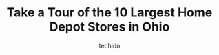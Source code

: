 ---
layout: ampstory
image: https://i0.wp.com/www.depkes.org/wp-content/uploads/2023/06/home-depot-0-in-ohio-1685967811.jpeg?resize=640,853
author: techidn
featured: false
description: Discover the impressive array of Home Depot options in Ohio, where you can find 10 of the largest Home Depot establishments in the area. From renowned classics to hidden gems, Ohio offers a 
title: Take a Tour of the 10 Largest Home Depot Stores in Ohio
cover:
   title: Take a Tour of the 10 Largest Home Depot Stores in Ohio
   subtitle: Rickpate
   background: https://www.depkes.org/wp-content/uploads/2023/06/home-depot-0-in-ohio-1685967811.jpeg

pages: 
 - layout: thirds
   top: <h1>#1 The Home Depot</h1>
   bottom: "<p>Friendly and helpful staff.  Large variety for all of your home, garden and business needs.👍👍</p>"
   background: https://www.depkes.org/wp-content/uploads/2023/06/home-depot-1-in-ohio-1685967812.jpeg
   backgroundblur: true
 - layout: thirds
   top: <h1>#2 The Home Depot</h1>
   bottom: "<p>100 S Grener Ave Rd, Columbus, OH 43228, United States</p>"
   background: https://www.depkes.org/wp-content/uploads/2023/06/home-depot-2-in-ohio-1685967812.jpeg
   cta:
      link: https://www.depkes.org/blog/take-a-tour-of-the-10-largest-home-depot-stores-in-ohio/
      text: Take a Tour of the 10 Largest Home Depot Stores in Ohio
 - layout: thirds
   top: <h1>#3 The Home Depot</h1>
   bottom: "<p>3460 Mayfield Rd, Cleveland Heights, OH 44118, United States</p>"
   background: https://www.depkes.org/wp-content/uploads/2023/06/home-depot-3-in-ohio-1685967813.jpeg
   cta:
      link: https://www.depkes.org/blog/take-a-tour-of-the-10-largest-home-depot-stores-in-ohio/
      text: Take a Tour of the 10 Largest Home Depot Stores in Ohio
 - layout: thirds
   top: <h1>#4 The Home Depot</h1>
   bottom: "<p>2480 Brice Rd, Reynoldsburg, OH 43068, United States</p>"
   background: https://images.unsplash.com/photo-1462556791646-c201b8241a94?ixlib=rb-4.0.3&ixid=MnwxMjA3fDB8MHxwaG90by1wYWdlfHx8fGVufDB8fHx8&auto=format&fit=crop&w=640&h=853&q=80
   cta:
      link: https://www.depkes.org/blog/take-a-tour-of-the-10-largest-home-depot-stores-in-ohio/
      text: Take a Tour of the 10 Largest Home Depot Stores in Ohio
 - layout: thirds
   top: <h1>#5 The Home Depot</h1>
   bottom: "<p>6333 Cleveland Ave, Columbus, OH 43231, United States</p>"
   background: https://images.unsplash.com/photo-1518640467707-6811f4a6ab73?ixlib=rb-4.0.3&ixid=MnwxMjA3fDB8MHxwaG90by1wYWdlfHx8fGVufDB8fHx8&auto=format&fit=crop&w=640&h=853&q=80
   cta:
      link: https://www.depkes.org/blog/take-a-tour-of-the-10-largest-home-depot-stores-in-ohio/
      text: Take a Tour of the 10 Largest Home Depot Stores in Ohio
 - layout: thirds
   top: <h1>#6 The Home Depot</h1>
   bottom: "<p>1680 Stringtown Rd, Grove City, OH 43123, United States</p>"
   background: https://images.unsplash.com/photo-1608411404720-c8f0417bcdba?ixlib=rb-4.0.3&ixid=MnwxMjA3fDB8MHxwaG90by1wYWdlfHx8fGVufDB8fHx8&auto=format&fit=crop&w=640&h=853&q=80
   cta:
      link: https://www.depkes.org/blog/take-a-tour-of-the-10-largest-home-depot-stores-in-ohio/
      text: Take a Tour of the 10 Largest Home Depot Stores in Ohio
 - layout: thirds
   top: <h1>#7 The Home Depot</h1>
   bottom: "<p>5200 N Hamilton Rd, Columbus, OH 43230, United States</p>"
   background: https://images.unsplash.com/photo-1527066579998-dbbae57f45ce?ixlib=rb-4.0.3&ixid=MnwxMjA3fDB8MHxwaG90by1wYWdlfHx8fGVufDB8fHx8&auto=format&fit=crop&w=640&h=853&q=80
   cta:
      link: https://www.depkes.org/blog/take-a-tour-of-the-10-largest-home-depot-stores-in-ohio/
      text: Take a Tour of the 10 Largest Home Depot Stores in Ohio
 - layout: thirds
   middle: Continue reading...
   background: https://images.unsplash.com/photo-1595364397663-fca4f075d796?ixlib=rb-4.0.3&ixid=MnwxMjA3fDB8MHxwaG90by1wYWdlfHx8fGVufDB8fHx8&auto=format&fit=crop&w=640&h=853&q=80
   cta:
      link: https://www.depkes.org/blog/take-a-tour-of-the-10-largest-home-depot-stores-in-ohio/
      text: Take a Tour of the 10 Largest Home Depot Stores in Ohio
      
---